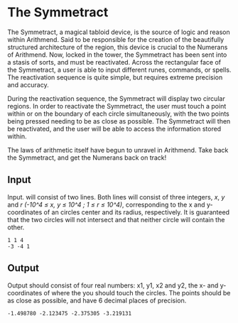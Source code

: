 # The Symmetract

The Symmetract, a magical tabloid device, is the source of logic and reason within Arithmend. Said to be responsible for the creation of the beautifully structured architecture of the region, this device is crucial to the Numerans of Arithmend. Now, locked in the tower, the Symmetract has been sent into a stasis of sorts, and must be reactivated. Across the rectangular face of the Symmetract, a user is able to input different runes, commands, or spells. The reactivation sequence is quite simple, but requires extreme precision and accuracy.

During the reactivation sequence, the Symmetract will display two circular regions. In order to reactivate the Symmetract, the user must touch a point within or on the boundary of each circle simultaneously, with the two points being pressed needing to be as close as possible. The Symmetract will then be reactivated, and the user will be able to access the information stored within.

The laws of arithmetic itself have begun to unravel in Arithmend. Take back the Symmetract, and get the Numerans back on track!

## Input

Input. will consist of two lines. Both lines will consist of three integers, _x_, _y_ and _r_ _(-10^4 ≤ x, y ≤ 10^4 ; 1 ≤ r ≤ 10^4)_, corresponding to the x and y-coordinates of an circles center and its radius, respectively. It is guaranteed that the two circles will not intersect and that neither circle will contain the other.

```
1 1 4
-3 -4 1
```

## Output

Output should consist of four real numbers: x1, y1, x2 and y2, the x- and y-coordinates of where
the you should touch the circles. The points should be as close as possible, and have 6 decimal places of precision.

```
-1.498780 -2.123475 -2.375305 -3.219131
```
